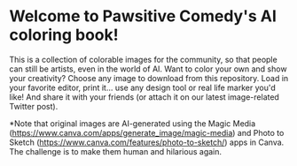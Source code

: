 # Welcome to Pawsitive Comedy's AI coloring book!
This is a collection of colorable images for the community, so that people can still be artists, even in the world of AI.
Want to color your own and show your creativity? Choose any image to download from this repository. Load in your favorite editor, print it... use any design tool or real life marker you'd like! And share it with your friends (or attach it on our latest image-related Twitter post).

*Note that original images are AI-generated using the Magic Media (https://www.canva.com/apps/generate_image/magic-media) and Photo to Sketch (https://www.canva.com/features/photo-to-sketch/) apps in Canva. The challenge is to make them human and hilarious again.
